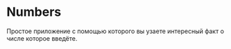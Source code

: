 # Numbers
Простое приложение с помощью которого вы узаете интересный факт о числе которое введёте.
#